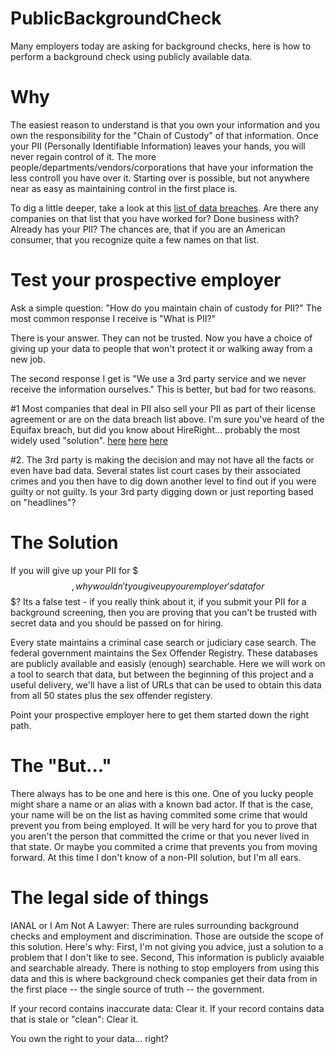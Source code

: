 # PublicBackgroundCheck

Many employers today are asking for background checks, here is how to perform a background check using publicly available data.

# Why

The easiest reason to understand is that you own your information and you own the responsibility for the "Chain of Custody" of that information.  Once your PII (Personally Identifiable Information) leaves your hands, you will never regain control of it.  The more people/departments/vendors/corporations that have your information the less controll you have over it.  Starting over is possible, but not anywhere near as easy as maintaining control in the first place is.

To dig a little deeper, take a look at this [list of data breaches](https://en.wikipedia.org/wiki/List_of_data_breaches).  Are there any companies on that list that you have worked for?  Done business with? Already has your PII?  The chances are, that if you are an American consumer, that you recognize quite a few names on that list.

# Test your prospective employer

Ask a simple question: "How do you maintain chain of custody for PII?"  The most common response I receive is "What is PII?"

There is your answer.  They can not be trusted.  Now you have a choice of giving up your data to people that won't protect it or walking away from a new job.

The second response I get is "We use a 3rd party service and we never receive the information ourselves."  This is better, but bad for two reasons.  

  #1  Most companies that deal in PII also sell your PII as part of their license agreement or are on the data breach list above.  I'm sure you've heard of the Equifax breach, but did you know about HireRight... probably the most widely used "solution". [here](https://www.ftc.gov/news-events/blogs/business-blog/2012/08/where-hireright-solutions-went-wrong) [here](https://krebsonsecurity.com/2013/09/data-broker-giants-hacked-by-id-theft-service/#more-22586) [here](https://www.ftc.gov/news-events/press-releases/2012/08/employment-background-screening-company-pay-26-million-penalty)
  
  #2. The 3rd party is making the decision and may not have all the facts or even have bad data.  Several states list court cases by their associated crimes and you then have to dig down another level to find out if you were guilty or not guilty.  Is your 3rd party digging down or just reporting based on "headlines"?
  
# The Solution

If you will give up your PII for $$$, why wouldn't you give up your employer's data for $$$?  Its a false test - if you really think about it, if you submit your PII for a background screening, then you are proving that you can't be trusted with secret data and you should be passed on for hiring.

Every state maintains a criminal case search or judiciary case search.  The federal government maintains the Sex Offender Registry.  These databases are publicly available and easisly (enough) searchable.  Here we will work on a tool to search that data, but between the beginning of this project and a useful delivery, we'll have a list of URLs that can be used to obtain this data from all 50 states plus the sex offender registery.

Point your prospective employer here to get them started down the right path.

# The "But..."

There always has to be one and here is this one.  One of you lucky people might share a name or an alias with a known bad actor.  If that is the case, your name will be on the list as having commited some crime that would prevent you from being employed.  It will be very hard for you to prove that you aren't the person that committed the crime or that you never lived in that state.  Or maybe you commited a crime that prevents you from moving forward. At this time I don't know of a non-PII  solution, but I'm all ears.

# The legal side of things

IANAL or I Am Not A Lawyer:  There are rules surrounding background checks and employment and discrimination.  Those are outside the scope of this solution.  Here's why:  First, I'm not giving you advice, just a solution to a problem that I don't like to see.  Second, This information is publicly avaiable and searchable already.  There is nothing to stop employers from using this data and this is where background check companies get their data from in the first place -- the single source of truth -- the government.

If your record contains inaccurate data:  Clear it.
If your record contains data that is stale or "clean": Clear it.

You own the right to your data... right?
  

